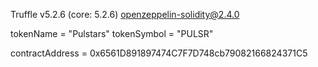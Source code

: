 Truffle v5.2.6 (core: 5.2.6)
openzeppelin-solidity@2.4.0

tokenName = "Pulstars"
tokenSymbol = "PULSR"

contractAddress = 0x6561D891897474C7F7D748cb79082166824371C5
